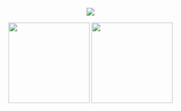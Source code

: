 
<p align="center">
  <img src="https://www.outsideonline.com/sites/default/files/styles/img_600x339/public/2016/09/28/westworld-horses-behind-the-scenes.jpg?itok=kb09fOTg">
</p>

<!--
**segeljakt/segeljakt** is a ✨ _special_ ✨ repository because its `README.md` (this file) appears on your GitHub profile.

Here are some ideas to get you started:

- 🔭 I’m currently working on ...
- 🌱 I’m currently learning ...
- 👯 I’m looking to collaborate on ...
- 🤔 I’m looking for help with ...
- 💬 Ask me about ...
- 📫 How to reach me: ...
- 😄 Pronouns: ...
- ⚡ Fun fact: ...
-->
<p align="center">
  <img src="https://github-readme-stats.vercel.app/api?username=segeljakt&show_icons=true&theme=radical" height=165>
  <img src="https://github-readme-stats.vercel.app/api/top-langs/?username=segeljakt&layout=compact&theme=radical" height=165>
</p>
